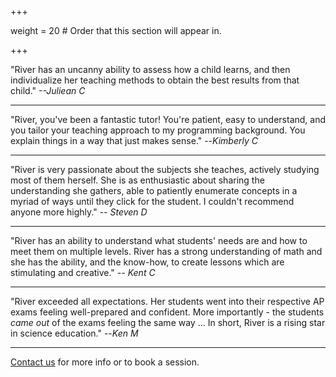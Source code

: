 +++

weight = 20  # Order that this section will appear in.

+++

"River has an uncanny ability to assess how a child learns, and then individualize her teaching methods to obtain the best results from that child." *--Juliean C* 

---

"River, you've been a fantastic tutor! You're patient, easy to understand, and you tailor your teaching approach to my programming background. You explain things in a way that just makes sense." --*Kimberly C*  

--- 

"River is very passionate about the subjects she teaches, actively studying most of them herself. She is as enthusiastic about sharing the understanding she gathers, able to patiently enumerate concepts in a myriad of ways until they click for the student. I couldn't recommend anyone more highly." -- *Steven D* 

---

"River has an ability to understand what students' needs are and how to meet them on multiple levels. River has a strong understanding of math and she has the ability, and the know-how, to create lessons which are stimulating and creative." *-- Kent C*

---

"River exceeded all expectations. Her students went into their respective AP exams feeling well-prepared and confident. More importantly - the students *came out* of the exams feeling the same way ... In short, River is a rising star in science education." --*Ken M* 

---

[Contact us](/about#contact.md) for more info or to book a session. 
